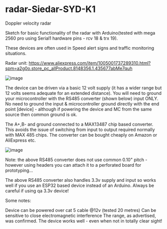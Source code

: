 # radar-Siedar-SYD-K1  

Doppler velocity radar

Sketch for basic functionality of the radar with Arduino(tested with mega 2560 pro using Serial1 hardware pins - rcv 18 & trx 19).

These devices are often used in Speed alert signs and traffic monitoring situations.

Radar unit: https://www.aliexpress.com/item/1005001737289310.html?spm=a2g0o.store_pc_allProduct.8148356.1.435677abMe7quh

![image](https://user-images.githubusercontent.com/68975498/128783648-4a6ced84-a2f3-4fd2-8bb7-fcb01851fa94.png)


The device can be driven via a basic 12 volt supply (it has a wider range but 12 volts seems adequate for an extended distance). You will need to ground your microcontroller with the RS485 converter (shown below) input ONLY. No need to ground the input & microcontroller ground directly with the end point [device] - although if powering the device and MC from the same source then common ground is ok.

The A+,B- and ground connected to a MAX13487 chip based converter. This avoids the issue of switching from input to output required normally with MAX 485 chips. The converter can be bought cheaply on Amazon or AliExpress etc.


![image](https://user-images.githubusercontent.com/68975498/128780959-dac594ff-e7dd-4862-ad6c-0894299a7a4b.png)

Note: the above RS485 converter does not use common 0.10" pitch - however using headers you can attach it to a perforated board for prototyping...

The above RS485 converter also handles 3.3v supply and input so works well if you use an ESP32 based device instead of an Arduino. Always be careful if using qa 3.3v device!

Some notes:

Device can be powered over cat 5 cable @12v (tested 20 metres)
Can be sensitive to close electromagnetic interference
The range, as advertised, was confirmed. The device works well - even when not in totally clear sight!



